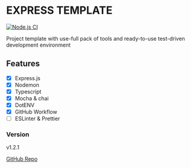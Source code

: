 # EXPRESS TEMPLATE
[![Node.js CI](https://github.com/MateoDi9z/express-template/actions/workflows/node.js.yml/badge.svg?branch=master)](https://github.com/MateoDi9z/express-template/actions/workflows/node.js.yml)

Project template with use-full pack of tools and ready-to-use test-driven development environment

## Features
- [x] Express.js
- [x] Nodemon
- [x] Typescript
- [x] Mocha & chai
- [x] DotENV
- [x] GitHub Workflow
- [ ] ESLinter & Prettier

### Version
v1.2.1

[GitHub Repo](https://github.com/MateoDi9z/express-template)
